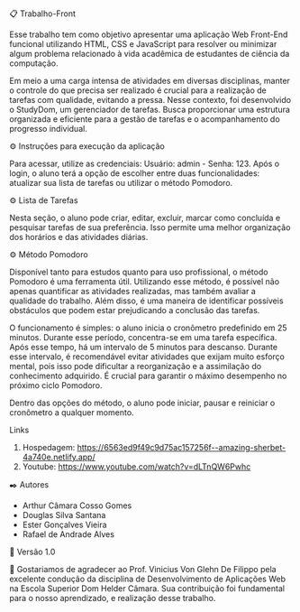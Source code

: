 📋 Trabalho-Front

Esse trabalho tem como objetivo apresentar uma aplicação Web Front-End funcional utilizando HTML, CSS e JavaScript para resolver ou minimizar algum problema relacionado à vida acadêmica de estudantes de ciência da computação.

Em meio a uma carga intensa de atividades em diversas disciplinas, manter o controle do que precisa ser realizado é crucial para a realização de tarefas com qualidade, evitando a pressa. Nesse contexto, foi desenvolvido o StudyDom, um gerenciador de tarefas. Busca proporcionar uma estrutura organizada e eficiente para a gestão de tarefas e o acompanhamento do progresso individual. 

⚙️ Instruções para execução da aplicação

Para acessar, utilize as credenciais: Usuário: admin - Senha: 123. 
Após o login, o aluno terá a opção de escolher entre duas funcionalidades: atualizar sua lista de tarefas ou utilizar o método Pomodoro.

⚙️ Lista de Tarefas

Nesta seção, o aluno pode criar, editar, excluir, marcar como concluída e pesquisar tarefas de sua preferência. Isso permite uma melhor organização dos horários e das atividades diárias.

⚙️ Método Pomodoro

Disponível tanto para estudos quanto para uso profissional, o método Pomodoro é uma ferramenta útil. Utilizando esse método, é possível não apenas quantificar as atividades realizadas, mas também avaliar a qualidade do trabalho. Além disso, é uma maneira de identificar possíveis obstáculos que podem estar prejudicando a conclusão das tarefas.

O funcionamento é simples: o aluno inicia o cronômetro predefinido em 25 minutos. Durante esse período, concentra-se em uma tarefa específica. Após esse tempo, há um intervalo de 5 minutos para descanso. Durante esse intervalo, é recomendável evitar atividades que exijam muito esforço mental, pois isso pode dificultar a reorganização e a assimilação do conhecimento adquirido. É crucial para garantir o máximo desempenho no próximo ciclo Pomodoro.

Dentro das opções do método, o aluno pode iniciar, pausar e reiniciar o cronômetro a qualquer momento.



Links

1) Hospedagem: https://6563ed9f49c9d75ac157256f--amazing-sherbet-4a740e.netlify.app/
2) Youtube: https://www.youtube.com/watch?v=dLTnQW6Pwhc


✒️  Autores

 - Arthur Câmara Cosso Gomes
 - Douglas Silva Santana
 - Ester Gonçalves Vieira
 - Rafael de Andrade Alves

 📌 Versão 1.0

 🎁 Gostariamos de agradecer ao Prof. Vinicius Von Glehn De Filippo pela excelente condução da disciplina de Desenvolvimento de Aplicações Web na Escola Superior Dom Helder Câmara. Sua contribuição foi fundamental para o nosso aprendizado, e realização desse trabalho.
